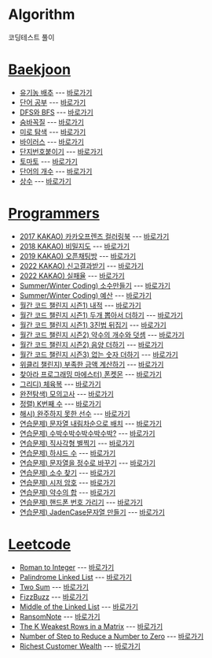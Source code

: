 # Algorithm
코딩테스트 풀이

# [Baekjoon](https://www.acmicpc.net/)
- [유기농 배추](https://github.com/GamGyule/Algorithm/blob/master/Baekjoon/Baekjoon1012.java) --- [바로가기](https://www.acmicpc.net/problem/1012)
- [단어 공부](https://github.com/GamGyule/Algorithm/blob/master/Baekjoon/Baekjoon1157.java) --- [바로가기](https://www.acmicpc.net/problem/1157)
- [DFS와 BFS](https://github.com/GamGyule/Algorithm/blob/master/Baekjoon/Baekjoon1260.java) --- [바로가기](https://www.acmicpc.net/problem/1260)
- [숨바꼭질](https://github.com/GamGyule/Algorithm/blob/master/Baekjoon/Baekjoon1697.java) --- [바로가기](https://www.acmicpc.net/problem/1697)
- [미로 탐색](https://github.com/GamGyule/Algorithm/blob/master/Baekjoon/Baekjoon2178.java) --- [바로가기](https://www.acmicpc.net/problem/2178)
- [바이러스](https://github.com/GamGyule/Algorithm/blob/master/Baekjoon/Baekjoon2606.java) --- [바로가기](https://www.acmicpc.net/problem/2606)
- [단지번호붙이기](https://github.com/GamGyule/Algorithm/blob/master/Baekjoon/Baekjoon2667.java) --- [바로가기](https://www.acmicpc.net/problem/2667)
- [토마토](https://github.com/GamGyule/Algorithm/blob/master/Baekjoon/Baekjoon7576.java) --- [바로가기](https://www.acmicpc.net/problem/7576)
- [단어의 개수](https://github.com/GamGyule/Algorithm/blob/master/Baekjoon/Baekjoon1152.java) --- [바로가기](https://www.acmicpc.net/problem/1152)
- [상수](https://github.com/GamGyule/Algorithm/blob/master/Baekjoon/Baekjoon2908.java) --- [바로가기](https://www.acmicpc.net/problem/2908)
# [Programmers](https://programmers.co.kr/learn/challenges)
- [2017 KAKAO) 카카오프렌즈 컬러링북](https://github.com/GamGyule/Algorithm/blob/master/Programmers/2017KAKAO_%EC%B9%B4%EC%B9%B4%EC%98%A4%ED%94%84%EB%A0%8C%EC%A6%88%EC%BB%AC%EB%9F%AC%EB%A7%81%EB%B6%81.java) --- [바로가기](https://programmers.co.kr/learn/courses/30/lessons/1829)
- [2018 KAKAO) 비밀지도](https://github.com/GamGyule/Algorithm/blob/master/Programmers/2018KAKAO_%EB%B9%84%EB%B0%80%EC%A7%80%EB%8F%84.java) --- [바로가기](https://programmers.co.kr/learn/courses/30/lessons/17681)
- [2019 KAKAO) 오픈채팅방](https://github.com/GamGyule/Algorithm/blob/master/Programmers/2019KAKAO_%EC%98%A4%ED%94%88%EC%B1%84%ED%8C%85%EB%B0%A9.java) --- [바로가기](https://programmers.co.kr/learn/courses/30/lessons/42888)
- [2022 KAKAO) 신고결과받기](https://github.com/GamGyule/Algorithm/blob/master/Programmers/2022KAKAO_%EC%8B%A0%EA%B3%A0%EA%B2%B0%EA%B3%BC%EB%B0%9B%EA%B8%B0.java) --- [바로가기](https://programmers.co.kr/learn/courses/30/lessons/92334)
- [2022 KAKAO) 실패율](https://github.com/GamGyule/Algorithm/blob/master/Programmers/2022KAKAO_%EC%8B%A4%ED%8C%A8%EC%9C%A8.java) --- [바로가기](https://programmers.co.kr/learn/courses/30/lessons/42889)
- [Summer/Winter Coding) 소수만들기](https://github.com/GamGyule/Algorithm/blob/master/Programmers/Summer-WinterCoding_%EC%86%8C%EC%88%98%EB%A7%8C%EB%93%A4%EA%B8%B0.java) --- [바로가기](https://programmers.co.kr/learn/courses/30/lessons/12977)
- [Summer/Winter Coding) 예산](https://github.com/GamGyule/Algorithm/blob/master/Programmers/Summer-WinterCoding_%EC%98%88%EC%82%B0.java) --- [바로가기](https://programmers.co.kr/learn/courses/30/lessons/12982)
- [월간 코드 챌린지 시즌1) 내적](https://github.com/GamGyule/Algorithm/blob/master/Programmers/%EC%9B%94%EA%B0%84%EC%BD%94%EB%93%9C%EC%B1%8C%EB%A6%B0%EC%A7%80%EC%8B%9C%EC%A6%8C1_%EB%82%B4%EC%A0%81.java) --- [바로가기](https://programmers.co.kr/learn/courses/30/lessons/70128)
- [월간 코드 챌린지 시즌1) 두개 뽑아서 더하기](https://github.com/GamGyule/Algorithm/blob/master/Programmers/%EC%9B%94%EA%B0%84%EC%BD%94%EB%93%9C%EC%B1%8C%EB%A6%B0%EC%A7%80%EC%8B%9C%EC%A6%8C1_%EB%91%90%EA%B0%9C%EB%BD%91%EC%95%84%EC%84%9C%EB%8D%94%ED%95%98%EA%B8%B0.java) --- [바로가기](https://programmers.co.kr/learn/courses/30/lessons/68644)
- [월간 코드 챌린지 시즌1) 3진법 뒤집기]() --- [바로가기](https://programmers.co.kr/learn/courses/30/lessons/68935)
- [월간 코드 챌린지 시즌2) 약수의 개수와 덧셈](https://github.com/GamGyule/Algorithm/blob/master/Programmers/%EC%9B%94%EA%B0%84%EC%BD%94%EB%93%9C%EC%B1%8C%EB%A6%B0%EC%A7%80%EC%8B%9C%EC%A6%8C2_%EC%95%BD%EC%88%98%EC%9D%98%EA%B0%9C%EC%88%98%EC%99%80%EB%8D%A7%EC%85%88.java) --- [바로가기](https://programmers.co.kr/learn/courses/30/lessons/77884)
- [월간 코드 챌린지 시즌2) 음양 더하기](https://github.com/GamGyule/Algorithm/blob/master/Programmers/%EC%9B%94%EA%B0%84%EC%BD%94%EB%93%9C%EC%B1%8C%EB%A6%B0%EC%A7%80%EC%8B%9C%EC%A6%8C2_%EC%9D%8C%EC%96%91%EB%8D%94%ED%95%98%EA%B8%B0.java) --- [바로가기](https://programmers.co.kr/learn/courses/30/lessons/76501)
- [월간 코드 챌린지 시즌3) 없는 숫자 더하기](https://github.com/GamGyule/Algorithm/blob/master/Programmers/%EC%9B%94%EA%B0%84%EC%BD%94%EB%93%9C%EC%B1%8C%EB%A6%B0%EC%A7%80%EC%8B%9C%EC%A6%8C3_%EC%97%86%EB%8A%94%EC%88%AB%EC%9E%90%EB%8D%94%ED%95%98%EA%B8%B0.java) --- [바로가기](https://programmers.co.kr/learn/courses/30/lessons/86051)
- [위클리 챌린지) 부족한 금액 계산하기](https://github.com/GamGyule/Algorithm/blob/master/Programmers/%EC%9C%84%ED%81%B4%EB%A6%AC%EC%B1%8C%EB%A6%B0%EC%A7%80_%EB%B6%80%EC%A1%B1%ED%95%9C%EA%B8%88%EC%95%A1%EA%B3%84%EC%82%B0%ED%95%98%EA%B8%B0.java) --- [바로가기](https://programmers.co.kr/learn/courses/30/lessons/82612)
- [찾아라 프로그래밍 마에스터) 폰켓몬]() --- [바로가기](https://programmers.co.kr/learn/courses/30/lessons/1845)
- [그리디) 체육복](https://github.com/GamGyule/Algorithm/blob/master/Programmers/%EA%B7%B8%EB%A6%AC%EB%94%94_%EC%B2%B4%EC%9C%A1%EB%B3%B5.java) --- [바로가기](https://programmers.co.kr/learn/courses/30/lessons/42862)
- [완전탐색) 모의고사](https://github.com/GamGyule/Algorithm/blob/master/Programmers/%EC%99%84%EC%A0%84%ED%83%90%EC%83%89_%EB%AA%A8%EC%9D%98%EA%B3%A0%EC%82%AC.java) --- [바로가기](https://programmers.co.kr/learn/courses/30/lessons/42840)
- [정렬) K번째 수](https://github.com/GamGyule/Algorithm/blob/master/Programmers/%EC%A0%95%EB%A0%AC_K%EB%B2%88%EC%A7%B8%EC%88%98.java) --- [바로가기](https://programmers.co.kr/learn/courses/30/lessons/42748)
- [해시) 완주하지 못한 선수](https://github.com/GamGyule/Algorithm/blob/master/Programmers/%ED%95%B4%EC%8B%9C_%EC%99%84%EC%A3%BC%ED%95%98%EC%A7%80%EB%AA%BB%ED%95%9C%EC%84%A0%EC%88%98.java) --- [바로가기](https://programmers.co.kr/learn/courses/30/lessons/42576)
- [연습문제) 문자열 내림차순으로 배치](https://github.com/GamGyule/Algorithm/blob/master/Programmers/%EC%97%B0%EC%8A%B5%EB%AC%B8%EC%A0%9C_%EB%AC%B8%EC%9E%90%EC%97%B4%EB%82%B4%EB%A6%BC%EC%B0%A8%EC%88%9C%EC%9C%BC%EB%A1%9C%EB%B0%B0%EC%B9%98.java) --- [바로가기](https://programmers.co.kr/learn/courses/30/lessons/12917)
- [연습문제) 수박수박수박수박수박?](https://github.com/GamGyule/Algorithm/blob/master/Programmers/%EC%97%B0%EC%8A%B5%EB%AC%B8%EC%A0%9C_%EC%88%98%EB%B0%95%EC%88%98%EB%B0%95%EC%88%98%EB%B0%95%EC%88%98%EB%B0%95.java) --- [바로가기](https://programmers.co.kr/learn/courses/30/lessons/12922)
- [연습문제) 직사각형 별찍기](https://github.com/GamGyule/Algorithm/blob/master/Programmers/%EC%97%B0%EC%8A%B5%EB%AC%B8%EC%A0%9C_%EC%A7%81%EC%82%AC%EA%B0%81%ED%98%95%EB%B3%84%EC%B0%8D%EA%B8%B0.java) --- [바로가기](https://programmers.co.kr/learn/courses/30/lessons/12969)
- [연습문제) 하샤드 수](https://github.com/GamGyule/Algorithm/blob/master/Programmers/%EC%97%B0%EC%8A%B5%EB%AC%B8%EC%A0%9C_%ED%95%98%EC%83%A4%EB%93%9C%EC%88%98.java) --- [바로가기](https://programmers.co.kr/learn/courses/30/lessons/12947)
- [연습문제) 문자열을 정수로 바꾸기]() --- [바로가기](https://programmers.co.kr/learn/courses/30/lessons/12925)
- [연습문제) 소수 찾기]() --- [바로가기](https://programmers.co.kr/learn/courses/30/lessons/12921)
- [연습문제) 시저 암호]() --- [바로가기](https://programmers.co.kr/learn/courses/30/lessons/12926)
- [연습문제) 약수의 합]() --- [바로가기](https://programmers.co.kr/learn/courses/30/lessons/12928)
- [연습문제) 핸드폰 번호 가리기](https://github.com/GamGyule/Algorithm/blob/master/Programmers/%EC%97%B0%EC%8A%B5%EB%AC%B8%EC%A0%9C_%ED%95%B8%EB%93%9C%ED%8F%B0%EB%B2%88%ED%98%B8%EA%B0%80%EB%A6%AC%EA%B8%B0.java) --- [바로가기](https://programmers.co.kr/learn/courses/30/lessons/12948)
- [연습문제) JadenCase문자열 만들기](https://github.com/GamGyule/Algorithm/blob/master/Programmers/%EC%97%B0%EC%8A%B5%EB%AC%B8%EC%A0%9C_JadenCase.java) --- [바로가기](https://programmers.co.kr/learn/courses/30/lessons/12951)
# [Leetcode](https://leetcode.com/problemset/all/)
- [Roman to Integer](https://github.com/GamGyule/Algorithm/blob/master/Leetcode/Roman2Integer.java) --- [바로가기](https://leetcode.com/problems/roman-to-integer/)
- [Palindrome Linked List](https://github.com/GamGyule/Algorithm/blob/master/Leetcode/PalindromeLinkedList.java) --- [바로가기](https://leetcode.com/problems/palindrome-linked-list/)
- [Two Sum](https://github.com/GamGyule/Algorithm/blob/master/Leetcode/Two%20Sum.java) --- [바로가기](https://leetcode.com/problems/two-sum/)
- [FizzBuzz](https://github.com/GamGyule/Algorithm/blob/master/Leetcode/FizzBuzz.java) --- [바로가기](https://leetcode.com/problems/fizz-buzz/)
- [Middle of the Linked List](https://github.com/GamGyule/Algorithm/blob/master/Leetcode/MiddleoftheLinkedList.java) --- [바로가기](https://leetcode.com/problems/middle-of-the-linked-list/)
- [RansomNote](https://github.com/GamGyule/Algorithm/blob/master/Leetcode/RansomNote.java) --- [바로가기](https://leetcode.com/problems/ransom-note/)
- [The K Weakest Rows in a Matrix](https://github.com/GamGyule/Algorithm/blob/master/Leetcode/TheKWeakestRowsinaMatrix.java) --- [바로가기](https://leetcode.com/problems/the-k-weakest-rows-in-a-matrix/)
- [Number of Step to Reduce a Number to Zero](https://github.com/GamGyule/Algorithm/blob/master/Leetcode/NumberofSteptoReduceaNumberToZero.java) --- [바로가기](https://leetcode.com/problems/number-of-steps-to-reduce-a-number-to-zero/)
- [Richest Customer Wealth](https://github.com/GamGyule/Algorithm/blob/master/Leetcode/RichestCustomerWealth.java) --- [바로가기](https://leetcode.com/problems/richest-customer-wealth/)
